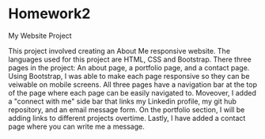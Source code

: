 # Homework2

My Website Project

This project involved creating an About Me responsive website. The languages used for this project are HTML, CSS and Bootstrap. There three pages in the project: An about page, a portfolio page, and a contact page. Using Bootstrap, I was able to make each page responsive so they can be veiwable on mobile screens. All three pages have a navigation bar at the top of the page where each page can be easily navigated to. Moveover, I added a "connect with me" side bar that links my Linkedin profile, my git hub repository, and an email message form. On the portfolio section, I will be adding links to different projects overtime. Lastly, I have added a contact page where you can write me a message. 